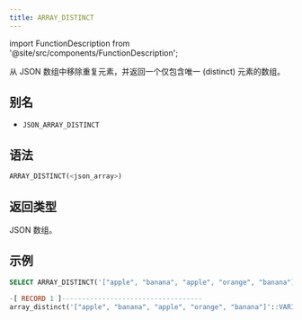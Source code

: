 ```yaml
---
title: ARRAY_DISTINCT
---
```


import FunctionDescription from '@site/src/components/FunctionDescription';

<FunctionDescription description="引入或更新于：v1.2.762"/>

从 JSON 数组中移除重复元素，并返回一个仅包含唯一 (distinct) 元素的数组。

## 别名

- `JSON_ARRAY_DISTINCT`

## 语法

```sql
ARRAY_DISTINCT(<json_array>)
```

## 返回类型

JSON 数组。

## 示例

```sql
SELECT ARRAY_DISTINCT('["apple", "banana", "apple", "orange", "banana"]'::VARIANT);

-[ RECORD 1 ]-----------------------------------
array_distinct('["apple", "banana", "apple", "orange", "banana"]'::VARIANT): ["apple","banana","orange"]
```